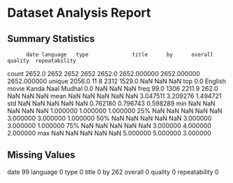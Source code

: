 # Dataset Analysis Report

## Summary Statistics
          date language   type              title      by      overall      quality  repeatability
count   2652.0     2652   2652               2652  2652.0  2652.000000  2652.000000    2652.000000
unique  2056.0       11      8               2312  1529.0          NaN          NaN            NaN
top        0.0  English  movie  Kanda Naal Mudhal     0.0          NaN          NaN            NaN
freq      99.0     1306   2211                  9   262.0          NaN          NaN            NaN
mean       NaN      NaN    NaN                NaN     NaN     3.047511     3.209276       1.494721
std        NaN      NaN    NaN                NaN     NaN     0.762180     0.796743       0.598289
min        NaN      NaN    NaN                NaN     NaN     1.000000     1.000000       1.000000
25%        NaN      NaN    NaN                NaN     NaN     3.000000     3.000000       1.000000
50%        NaN      NaN    NaN                NaN     NaN     3.000000     3.000000       1.000000
75%        NaN      NaN    NaN                NaN     NaN     3.000000     4.000000       2.000000
max        NaN      NaN    NaN                NaN     NaN     5.000000     5.000000       3.000000

## Missing Values
date              99
language           0
type               0
title              0
by               262
overall            0
quality            0
repeatability      0
